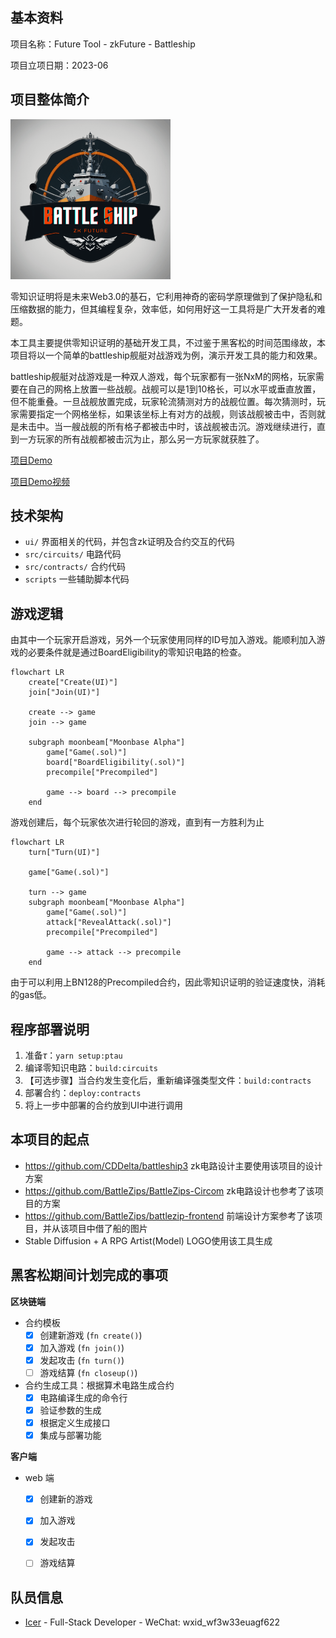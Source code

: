 ## 基本资料

项目名称：Future Tool - zkFuture - Battleship

项目立项日期：2023-06

## 项目整体简介

<img src="docs/logo.png" width="256"/>

零知识证明将是未来Web3.0的基石，它利用神奇的密码学原理做到了保护隐私和压缩数据的能力，但其编程复杂，效率低，如何用好这一工具将是广大开发者的难题。

本工具主要提供零知识证明的基础开发工具，不过鉴于黑客松的时间范围缘故，本项目将以一个简单的battleship舰艇对战游戏为例，演示开发工具的能力和效果。

battleship舰艇对战游戏是一种双人游戏，每个玩家都有一张NxM的网格，玩家需要在自己的网格上放置一些战舰。战舰可以是1到10格长，可以水平或垂直放置，但不能重叠。一旦战舰放置完成，玩家轮流猜测对方的战舰位置。每次猜测时，玩家需要指定一个网格坐标，如果该坐标上有对方的战舰，则该战舰被击中，否则就是未击中。当一艘战舰的所有格子都被击中时，该战舰被击沉。游戏继续进行，直到一方玩家的所有战舰都被击沉为止，那么另一方玩家就获胜了。

[项目Demo](docs/demo.md)

[项目Demo视频](https://www.editool.cn/zkFuture.mp4)


## 技术架构

- `ui/` 界面相关的代码，并包含zk证明及合约交互的代码
- `src/circuits/` 电路代码
- `src/contracts/` 合约代码
- `scripts` 一些辅助脚本代码

## 游戏逻辑

由其中一个玩家开启游戏，另外一个玩家使用同样的ID号加入游戏。能顺利加入游戏的必要条件就是通过BoardEligibility的零知识电路的检查。

```mermaid
flowchart LR
    create["Create(UI)"]
    join["Join(UI)"]

    create --> game
    join --> game

    subgraph moonbeam["Moonbase Alpha"]
        game["Game(.sol)"]
        board["BoardEligibility(.sol)"]
        precompile["Precompiled"]

        game --> board --> precompile
    end
```

游戏创建后，每个玩家依次进行轮回的游戏，直到有一方胜利为止

```mermaid
flowchart LR
    turn["Turn(UI)"]

    game["Game(.sol)"]

    turn --> game 
    subgraph moonbeam["Moonbase Alpha"]
        game["Game(.sol)"]
        attack["RevealAttack(.sol)"]
        precompile["Precompiled"]

        game --> attack --> precompile
    end
```

由于可以利用上BN128的Precompiled合约，因此零知识证明的验证速度快，消耗的gas低。

## 程序部署说明

1. 准备$\tau$：`yarn setup:ptau`
2. 编译零知识电路：`build:circuits`
3. 【可选步骤】当合约发生变化后，重新编译强类型文件：`build:contracts`
4. 部署合约：`deploy:contracts`
5. 将上一步中部署的合约放到UI中进行调用

## 本项目的起点

- https://github.com/CDDelta/battleship3 zk电路设计主要使用该项目的设计方案
- https://github.com/BattleZips/BattleZips-Circom zk电路设计也参考了该项目的方案
- https://github.com/BattleZips/battlezip-frontend 前端设计方案参考了该项目，并从该项目中借了船的图片
- Stable Diffusion + A RPG Artist(Model) LOGO使用该工具生成

## 黑客松期间计划完成的事项

**区块链端**

- 合约模板
  - [x] 创建新游戏 (`fn create()`)
  - [x] 加入游戏 (`fn join()`)
  - [x] 发起攻击 (`fn turn()`)
  - [ ] 游戏结算 (`fn closeup()`)

- 合约生成工具：根据算术电路生成合约
  - [x] 电路编译生成的命令行
  - [x] 验证参数的生成
  - [x] 根据定义生成接口
  - [x] 集成与部署功能

**客户端**

- web 端
  - [x] 创建新的游戏
  - [x] 加入游戏
  - [x] 发起攻击
  - [ ] 游戏结算



## 队员信息

- [Icer](https://github.com/wizicer) - Full-Stack Developer - WeChat: wxid_wf3w33euagf622